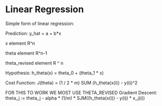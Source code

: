 # Linear Regression

Simple form of linear regression:

Prediction: y_hat = a + b*x

x element R^n

theta element R^n-1

theta_revised element R ^ n

Hypothesis: h_theta(x) = theta_0 + (theta_1 * x)

Cost Function: J(theta) = (1 / 2 * m) SUM (h_theta(x(i)) - y(i))^2

FOR THIS TO WORK WE MOST USE THETA_REVISED
Gradient Descent: theta_j := theta_j - alpha * (1/m) * SJM((h_theta(x(i)) - y(i)) * x_j(i))
